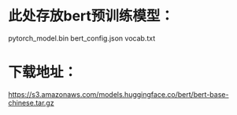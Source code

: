 # 此处存放bert预训练模型：
pytorch_model.bin
bert_config.json
vocab.txt

# 下载地址：
https://s3.amazonaws.com/models.huggingface.co/bert/bert-base-chinese.tar.gz